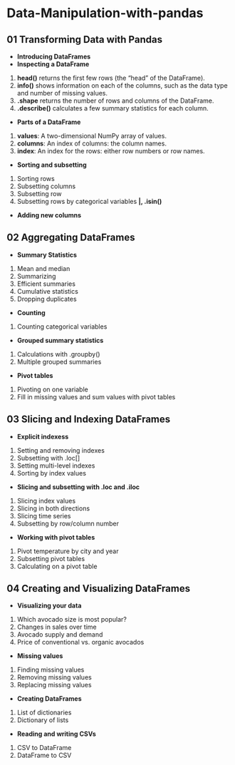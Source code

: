 # Data-Manipulation-with-pandas
## 01 Transforming Data with Pandas
- **Introducing DataFrames**
- **Inspecting a DataFrame**
1. **head()** returns the first few rows (the “head” of the DataFrame).
2. **info()** shows information on each of the columns, such as the data type and number of missing values.
3. **.shape** returns the number of rows and columns of the DataFrame.
4. **.describe()** calculates a few summary statistics for each column.

- **Parts of a DataFrame**
1. **values**: A two-dimensional NumPy array of values.
2. **columns**: An index of columns: the column names.
3. **index**: An index for the rows: either row numbers or row names.

- **Sorting and subsetting**
1. Sorting rows
2. Subsetting columns
3. Subsetting row
4. Subsetting rows by categorical variables **|, .isin()**
- **Adding new columns**
## 02 Aggregating DataFrames
- **Summary Statistics**
1. Mean and median
2. Summarizing
3. Efficient summaries
4. Cumulative statistics
5. Dropping duplicates
- **Counting**
1. Counting categorical variables
- **Grouped summary statistics**
1. Calculations with .groupby()
2. Multiple grouped summaries
- **Pivot tables**
1. Pivoting on one variable
2. Fill in missing values and sum values with pivot tables

## 03 Slicing and Indexing DataFrames
- **Explicit indexess**
1. Setting and removing indexes
2. Subsetting with .loc[]
3. Setting multi-level indexes
4. Sorting by index values
- **Slicing and subsetting with .loc and .iloc**
1. Slicing index values
2. Slicing in both directions
3. Slicing time series
4. Subsetting by row/column number
- **Working with pivot tables**
1. Pivot temperature by city and year
2. Subsetting pivot tables
3. Calculating on a pivot table

## 04 Creating and Visualizing DataFrames
- **Visualizing your data**
1. Which avocado size is most popular?
2. Changes in sales over time
3. Avocado supply and demand
4. Price of conventional vs. organic avocados
- **Missing values**
1. Finding missing values
2. Removing missing values
3. Replacing missing values
- **Creating DataFrames**
1. List of dictionaries
2. Dictionary of lists
- **Reading and writing CSVs**
1. CSV to DataFrame
2. DataFrame to CSV
